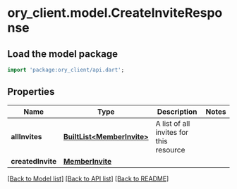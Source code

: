 # ory_client.model.CreateInviteResponse

## Load the model package
```dart
import 'package:ory_client/api.dart';
```

## Properties
Name | Type | Description | Notes
------------ | ------------- | ------------- | -------------
**allInvites** | [**BuiltList&lt;MemberInvite&gt;**](MemberInvite.md) | A list of all invites for this resource | 
**createdInvite** | [**MemberInvite**](MemberInvite.md) |  | 

[[Back to Model list]](../README.md#documentation-for-models) [[Back to API list]](../README.md#documentation-for-api-endpoints) [[Back to README]](../README.md)


